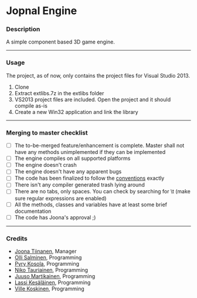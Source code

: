 # Jopnal Engine
### Description

A simple component based 3D game engine.

***
### Usage

The project, as of now, only contains the project files for Visual Studio 2013.

1. Clone
2. Extract extlibs.7z in the extlibs folder
3. VS2013 project files are included. Open the project and it should compile as-is
4. Create a new Win32 application and link the library

***
### Merging to master checklist

- [ ] The to-be-merged feature/enhancement is complete. Master shall not have any methods unimplemented if they can be implemented
- [ ] The engine compiles on all supported platforms
- [ ] The engine doesn't crash
- [ ] The engine doesn't have any apparent bugs
- [ ] The code has been finalized to follow the [conventions](https://github.com/DrJonki/Jopnal/wiki/Coding-conventions) exactly
- [ ] There isn't any compiler generated trash lying around
- [ ] There are no tabs, only spaces. You can check by searching for \t (make sure regular expressions are enabled)
- [ ] All the methods, classes and variables have at least some brief documentation
- [ ] The code has Joona's approval ;)

***
### Credits

- [Joona Tiinanen](https://github.com/DrJonki), Manager
- [Olli Salminen](https://github.com/Ormanus), Programming
- [Pyry Kosola](https://github.com/Purilainen), Programming
- [Niko Tauriainen](https://github.com/Tauski), Programming
- [Juuso Martikainen](https://github.com/Hakerai), Programming
- [Lassi Kesäläinen](https://github.com/Kesisto), Programming
- [Ville Koskinen](https://github.com/Wolohoo), Programming
